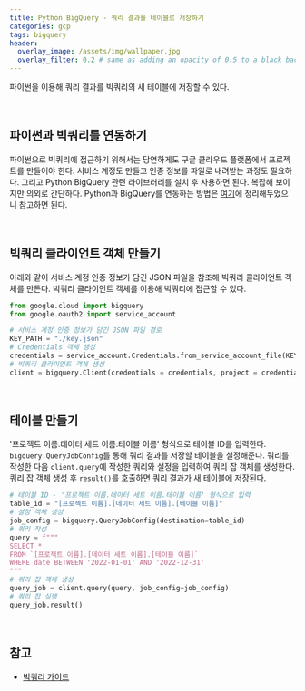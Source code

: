 ```yaml
---
title: Python BigQuery - 쿼리 결과를 테이블로 저장하기
categories: gcp
tags: bigquery
header:
  overlay_image: /assets/img/wallpaper.jpg
  overlay_filter: 0.2 # same as adding an opacity of 0.5 to a black background
---
```


파이썬을 이용해 쿼리 결과를 빅쿼리의 새 테이블에 저장할 수 있다.

<br>

## 파이썬과 빅쿼리를 연동하기

파이썬으로 빅쿼리에 접근하기 위해서는 당연하게도 구글 클라우드 플랫폼에서 프로젝트를 만들어야 한다. 서비스 계정도 만들고 인증 정보를 파일로 내려받는 과정도 필요하다. 그리고 Python BigQuery 관련 라이브러리를 설치 후 사용하면 된다. 복잡해 보이지만 의외로 간단하다. Python과 BigQuery를 연동하는 방법은 [여기](https://wooiljeong.github.io/python/python-bigquery/)에 정리해두었으니 참고하면 된다.

<br>

## 빅쿼리 클라이언트 객체 만들기

아래와 같이 서비스 계정 인증 정보가 담긴 JSON 파일을 참조해 빅쿼리 클라이언트 객체를 만든다. 빅쿼리 클라이언트 객체를 이용해 빅쿼리에 접근할 수 있다.


```python
from google.cloud import bigquery
from google.oauth2 import service_account

# 서비스 계정 인증 정보가 담긴 JSON 파일 경로
KEY_PATH = "./key.json"
# Credentials 객체 생성
credentials = service_account.Credentials.from_service_account_file(KEY_PATH)
# 빅쿼리 클라이언트 객체 생성
client = bigquery.Client(credentials = credentials, project = credentials.project_id)
```

<br>

## 테이블 만들기

'프로젝트 이름.데이터 세트 이름.테이블 이름' 형식으로 테이블 ID를 입력한다.  `bigquery.QueryJobConfig`를 통해 쿼리 결과를 저장할 테이블을 설정해준다. 쿼리를 작성한 다음 `client.query`에 작성한 쿼리와 설정을 입력하여 쿼리 잡 객체를 생성한다. 쿼리 잡 객체 생성 후 `result()`를 호출하면 쿼리 결과가 새 테이블에 저장된다.

```python
# 테이블 ID - '프로젝트 이름.데이터 세트 이름.테이블 이름' 형식으로 입력
table_id = "[프로젝트 이름].[데이터 세트 이름].[테이블 이름]"
# 설정 객체 생성
job_config = bigquery.QueryJobConfig(destination=table_id)
# 쿼리 작성
query = f"""
SELECT *
FROM `[프로젝트 이름].[데이터 세트 이름].[테이블 이름]`
WHERE date BETWEEN '2022-01-01' AND '2022-12-31'
"""
# 쿼리 잡 객체 생성
query_job = client.query(query, job_config=job_config)
# 쿼리 잡 실행
query_job.result()
```

<br>

## 참고

- [빅쿼리 가이드](https://cloud.google.com/bigquery/docs/introduction)
